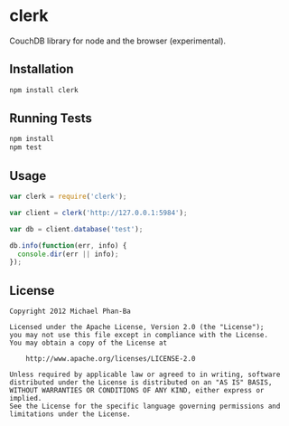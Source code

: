 clerk
=====

CouchDB library for node and the browser (experimental).


Installation
------------

```bash
npm install clerk
```


Running Tests
-------------

```bash
npm install
npm test
```


Usage
-----

```javascript
var clerk = require('clerk');

var client = clerk('http://127.0.0.1:5984');

var db = client.database('test');

db.info(function(err, info) {
  console.dir(err || info);
});
```


## License

    Copyright 2012 Michael Phan-Ba

    Licensed under the Apache License, Version 2.0 (the "License");
    you may not use this file except in compliance with the License.
    You may obtain a copy of the License at

        http://www.apache.org/licenses/LICENSE-2.0

    Unless required by applicable law or agreed to in writing, software
    distributed under the License is distributed on an "AS IS" BASIS,
    WITHOUT WARRANTIES OR CONDITIONS OF ANY KIND, either express or implied.
    See the License for the specific language governing permissions and
    limitations under the License.
